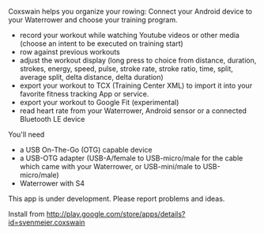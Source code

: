 Coxswain helps you organize your rowing: Connect your Android device to your Waterrower and choose your training program. 

- record your workout while watching Youtube videos or other media (choose an intent to be executed on training start)
- row against previous workouts
- adjust the workout display (long press to choice from distance, duration, strokes, energy, speed, pulse, stroke rate, stroke ratio, time, split, average split, delta distance, delta duration)
- export your workout to TCX (Training Center XML) to import it into your favorite fitness tracking App or service.
- export your workout to Google Fit (experimental)
- read heart rate from your Waterrower, Android sensor or a connected Bluetooth LE device

You'll need

- a USB On-The-Go (OTG) capable device
- a USB-OTG adapter (USB-A/female to USB-micro/male for the cable which came with your Waterrower, or USB-mini/male to USB-micro/male)
- Waterrower with S4

This app is under development. Please report problems and ideas.

Install from http://play.google.com/store/apps/details?id=svenmeier.coxswain

